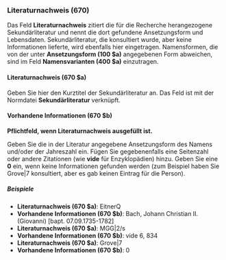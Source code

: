 ### Literaturnachweis (670)

Das Feld **Literaturnachweis** zitiert die für die Recherche herangezogene Sekundärliteratur und nennt die dort gefundene Ansetzungsform und Lebensdaten. Sekundärliteratur, die konsultiert wurde, aber keine Informationen lieferte, wird ebenfalls hier eingetragen. Namensformen, die von der unter **Ansetzungsform (100 $a)** angegebenen Form abweichen, sind im Feld **Namensvarianten (400 $a)** einzutragen.

#### Literaturnachweis (670 $a)

Geben Sie hier den Kurztitel der Sekundärliteratur an. Das Feld ist mit der Normdatei **Sekundärliteratur** verknüpft.

#### Vorhandene Informationen (670 $b)

**Pflichtfeld, wenn Literaturnachweis ausgefüllt ist.**

Geben Sie die in der Literatur angegebene Ansetzungsform des Namens und/oder der Jahreszahl ein. Fügen Sie gegebenenfalls eine Seitenzahl oder andere Zitationen (wie **vide** für Enzyklopädien) hinzu. Geben Sie eine **0** ein, wenn keine Informationen gefunden werden (zum Beispiel haben Sie Grove\|7 konsultiert, aber es gab keinen Eintrag für die Person).

##### Beispiele

- **Literaturnachweis (670 $a)**: EitnerQ
- **Vorhandene Informationen (670 $b)**: Bach, Johann Christian II. (Giovanni) [bapt. 07.09.1735-1782]
- **Literaturnachweis (670 $a)**: MGG\|2/s
- **Vorhandene Informationen (670 $b)**: vide 6, 834
- **Literaturnachweis (670 $a)**: Grove\|7
- **Vorhandene Informationen (670 $b)**: 0
